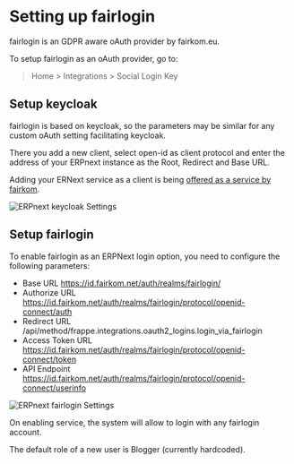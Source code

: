 <!-- add-breadcrumbs -->
# Setting up fairlogin

fairlogin is an GDPR aware oAuth provider by fairkom.eu. 

To setup fairlogin as an oAuth provider, go to:
> Home > Integrations > Social Login Key

## Setup keycloak 

fairlogin is based on keycloak, so the parameters may be similar for any custom oAuth setting facilitating keycloak.

There you add a new client, select open-id as client protocol and enter the address of your ERPnext instance as the Root, Redirect and Base URL.

Adding your ERNext service as a client is being [offered as a service by fairkom](https://erp.fairkom.net/cloud/fairlogin-client). 

![ERPnext keycloak Settings](/docs/assets/img/setup/integrations/fairloginKeycloakERPnext.png)

## Setup fairlogin

To enable fairlogin as an ERPNext login option, you need to configure the following parameters:

- Base URL https://id.fairkom.net/auth/realms/fairlogin/
- Authorize URL https://id.fairkom.net/auth/realms/fairlogin/protocol/openid-connect/auth
- Redirect URL /api/method/frappe.integrations.oauth2_logins.login_via_fairlogin
- Access Token URL https://id.fairkom.net/auth/realms/fairlogin/protocol/openid-connect/token
- API Endpoint https://id.fairkom.net/auth/realms/fairlogin/protocol/openid-connect/userinfo

![ERPnext fairlogin Settings](/docs/assets/img/setup/integrations/fairloginERPnextSettings.png)

On enabling service, the system will allow to login with any fairlogin account. 

The default role of a new user is Blogger (currently hardcoded). 
